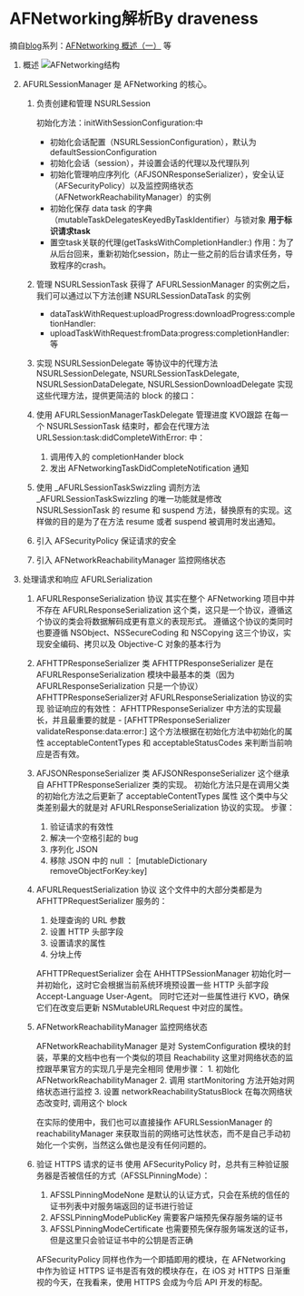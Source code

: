 # AFNetworking解析By draveness

摘自[blog](http://draveness.me/)系列：[AFNetworking 概述（一）](http://draveness.me/afnetworking1.html) 等


1. 概述
![AFNetworking结构](http://7xrlu3.com1.z0.glb.clouddn.com/2016-03-21-afnetworking-arch.png)

2. AFURLSessionManager 是 AFNetworking 的核心。

    1. 负责创建和管理 NSURLSession
        
        初始化方法：initWithSessionConfiguration:中
        - 初始化会话配置（NSURLSessionConfiguration），默认为defaultSessionConfiguration
        - 初始化会话（session），并设置会话的代理以及代理队列
        - 初始化管理响应序列化（AFJSONResponseSerializer），安全认证（AFSecurityPolicy）以及监控网络状态（AFNetworkReachabilityManager）的实例
        - 初始化保存 data task 的字典（mutableTaskDelegatesKeyedByTaskIdentifier）与锁对象 **用于标识请求task**
        - 置空task关联的代理(getTasksWithCompletionHandler:) 作用：为了从后台回来，重新初始化session，防止一些之前的后台请求任务，导致程序的crash。
    
    2. 管理 NSURLSessionTask
        获得了 AFURLSessionManager 的实例之后，我们可以通过以下方法创建 NSURLSessionDataTask 的实例
        - dataTaskWithRequest:uploadProgress:downloadProgress:completionHandler:        
        - uploadTaskWithRequest:fromData:progress:completionHandler:
        等

    3. 实现 NSURLSessionDelegate 等协议中的代理方法
        NSURLSessionDelegate, NSURLSessionTaskDelegate, NSURLSessionDataDelegate, NSURLSessionDownloadDelegate
        实现这些代理方法，提供更简洁的 block 的接口：
    
    4. 使用 AFURLSessionManagerTaskDelegate 管理进度
        KVO跟踪
        在每一个 NSURLSessionTask 结束时，都会在代理方法 URLSession:task:didCompleteWithError: 中：
        1. 调用传入的 completionHander block
        2. 发出 AFNetworkingTaskDidCompleteNotification 通知
    
    5. 使用 _AFURLSessionTaskSwizzling 调剂方法
        _AFURLSessionTaskSwizzling 的唯一功能就是修改 NSURLSessionTask 的 resume 和 suspend 方法，替换原有的实现。这样做的目的是为了在方法 resume 或者 suspend 被调用时发出通知。
    
    6. 引入 AFSecurityPolicy 保证请求的安全
    7. 引入 AFNetworkReachabilityManager 监控网络状态


3. 处理请求和响应 AFURLSerialization
    
    1. AFURLResponseSerialization 协议
    其实在整个 AFNetworking 项目中并不存在 AFURLResponseSerialization 这个类，这只是一个协议，遵循这个协议的类会将数据解码成更有意义的表现形式。
    遵循这个协议的类同时也要遵循 NSObject、NSSecureCoding 和 NSCopying 这三个协议，实现安全编码、拷贝以及 Objective-C 对象的基本行为

    2. AFHTTPResponseSerializer 类
        AFHTTPResponseSerializer 是在AFURLResponseSerialization 模块中最基本的类（因为 AFURLResponseSerialization 只是一个协议） AFHTTPResponseSerializer对 AFURLResponseSerialization 协议的实现
    验证响应的有效性：
    AFHTTPResponseSerializer 中方法的实现最长，并且最重要的就是 - [AFHTTPResponseSerializer validateResponse:data:error:]
    这个方法根据在初始化方法中初始化的属性 acceptableContentTypes 和 acceptableStatusCodes 来判断当前响应是否有效。
    
    
    3. AFJSONResponseSerializer 类
     AFJSONResponseSerializer 这个继承自 AFHTTPResponseSerializer 类的实现。
     初始化方法只是在调用父类的初始化方法之后更新了 acceptableContentTypes 属性
     这个类中与父类差别最大的就是对 AFURLResponseSerialization 协议的实现。
     步骤：
        1. 验证请求的有效性
        2. 解决一个空格引起的 bug
        3. 序列化 JSON
        4. 移除 JSON 中的 null ： [mutableDictionary removeObjectForKey:key]


    4. AFURLRequestSerialization 协议
        这个文件中的大部分类都是为 AFHTTPRequestSerializer 服务的：
        1. 处理查询的 URL 参数
        2. 设置 HTTP 头部字段
        3. 设置请求的属性
        4. 分块上传

        AFHTTPRequestSerializer 会在 AHHTTPSessionManager 初始化时一并初始化，这时它会根据当前系统环境预设置一些 HTTP 头部字段 Accept-Language User-Agent。
        同时它还对一些属性进行 KVO，确保它们在改变后更新 NSMutableURLRequest 中对应的属性。

    
    4. AFNetworkReachabilityManager 监控网络状态

        AFNetworkReachabilityManager 是对 SystemConfiguration 模块的封装，苹果的文档中也有一个类似的项目 Reachability 这里对网络状态的监控跟苹果官方的实现几乎是完全相同
        使用步骤：
            1. 初始化 AFNetworkReachabilityManager
            2. 调用 startMonitoring 方法开始对网络状态进行监控
            3. 设置 networkReachabilityStatusBlock 在每次网络状态改变时, 调用这个 block
        
        在实际的使用中，我们也可以直接操作 AFURLSessionManager 的 reachabilityManager 来获取当前的网络可达性状态，而不是自己手动初始化一个实例，当然这么做也是没有任何问题的。
    
    5. 验证 HTTPS 请求的证书
        使用 AFSecurityPolicy 时，总共有三种验证服务器是否被信任的方式（AFSSLPinningMode）：
        1. AFSSLPinningModeNone 是默认的认证方式，只会在系统的信任的证书列表中对服务端返回的证书进行验证
        2. AFSSLPinningModePublicKey 需要客户端预先保存服务端的证书
        3. AFSSLPinningModeCertificate 也需要预先保存服务端发送的证书，但是这里只会验证证书中的公钥是否正确
    
        AFSecurityPolicy 同样也作为一个即插即用的模块，在 AFNetworking 中作为验证 HTTPS 证书是否有效的模块存在，在 iOS 对 HTTPS 日渐重视的今天，在我看来，使用 HTTPS 会成为今后 API 开发的标配。

